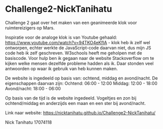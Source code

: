 # Challenge2-NickTanihatu
Challenge 2 gaat over het maken van een geanimeerde klok voor ruimtereizigers op Mars.

Inspiratie voor de analoge klok is van Youtube gehaald: https://www.youtube.com/watch?v=94TKO4eKfIA - klok heb ik zelf wel ontworpen,
echter werkte de JavaScript-code daarvan niet, dus mijn JS code heb ik zelf geschreven. W3schools heeft me geholpen met de basiscode. Voor hulp ben ik gegaan naar de website Stackoverflow om te kijken welke mensen dezelfde probleme hadden als ik. Daar stonden veel antwoorden op waar ik gebruik van heb kunnen maken.

De website is ingedeeld op basis van: ochtend, middag en avond/nacht.
De eigenschappen daarvan zijn:
Ochtend: 06:00 - 12:00
Middag: 12:00 - 18:00
Avond/nacht: 18:00 - 06:00

Op basis van de tijd is de website ingedeeld. Vogeltjes en zon bij ochtend/middag en anderzijds een maan en een ster bij avond/nacht.

Link naar website: https://nicktanihatu.github.io/Challenge2-NickTanihatu/

Nick Tanihatu
17074118
